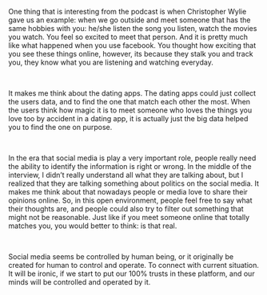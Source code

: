 <p>One thing that is interesting from the podcast is when Christopher Wylie gave us an example: when we go outside and meet someone that has the same hobbies with you: he/she listen the song you listen, watch the movies you watch. You feel so excited to meet that person. And it is pretty much like what happened when you use facebook. You thought how exciting that you see these things online, however, its because they stalk you and track you, they know what you are listening and watching  everyday.</p>
<br>
<p>It makes me think about the dating apps. The dating apps could just collect the users data, and to find the one that match each other the most. When the users think how magic it is to meet someone who loves the things you love too by accident in a dating app, it is actually just the big data helped you to find the one on purpose.</p>
<br>
<p>In the era that social media is play a very important role, people really need the ability to identify the information is right or wrong. In the middle of the interview, I didn’t really understand all what they are talking about, but I realized that they are talking something about politics on the social media. It makes me think about that nowadays people or media love to share their opinions online. So, in this open environment, people feel free to say what their thoughts are, and people could also try to filter out something that might not be reasonable. Just like if you meet someone online that totally matches you, you would better to think: is that real.</p>
<br>
<p>Social media seems be controlled by human being, or it originally be created for human to control and operate. To connect with current situation. It will be ironic, if we start to put our 100% trusts in these platform, and our minds will be controlled and operated by it.</p>
